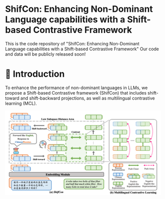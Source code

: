 # ShifCon: Enhancing Non-Dominant Language capabilities with a Shift-based Contrastive Framework
This is the code repository of "ShifCon: Enhancing Non-Dominant Language capabilities with a Shift-based Contrastive Framework"
Our code and data will be publicly released soon! 

# 🚀 Introduction

To enhance the performance of non-dominant languages in LLMs, we propose a Shift-based Contrastive framework (ShifCon) that includes shift-toward and shift-backward projections, as well as multilingual contrastive learning (MCL).

<img src="./img/overview.png" width="700" >

